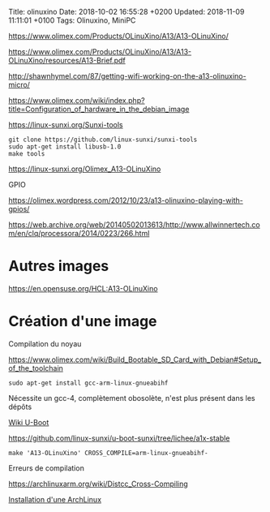 Title:  olinuxino
Date:   2018-10-02 16:55:28 +0200
Updated: 2018-11-09 11:11:01 +0100
Tags: Olinuxino, MiniPC


<https://www.olimex.com/Products/OLinuXino/A13/A13-OLinuXino/>

<https://www.olimex.com/Products/OLinuXino/A13/A13-OLinuXino/resources/A13-Brief.pdf>

<http://shawnhymel.com/87/getting-wifi-working-on-the-a13-olinuxino-micro/>

<https://www.olimex.com/wiki/index.php?title=Configuration_of_hardware_in_the_debian_image>

<https://linux-sunxi.org/Sunxi-tools>

	git clone https://github.com/linux-sunxi/sunxi-tools
	sudo apt-get install libusb-1.0
	make tools

<https://linux-sunxi.org/Olimex_A13-OLinuXino>

GPIO

<https://olimex.wordpress.com/2012/10/23/a13-olinuxino-playing-with-gpios/>

<https://web.archive.org/web/20140502013613/http://www.allwinnertech.com/en/clq/processora/2014/0223/266.html>

# Autres images

<https://en.opensuse.org/HCL:A13-OLinuXino>

# Création d'une image

Compilation du noyau

<https://www.olimex.com/wiki/Build_Bootable_SD_Card_with_Debian#Setup_of_the_toolchain>

	sudo apt-get install gcc-arm-linux-gnueabihf
	
Nécessite un gcc-4, complètement obosolète, n'est plus présent dans les dépôts

[Wiki U-Boot](https://github.com/linux-sunxi/u-boot-sunxi/wiki)

<https://github.com/linux-sunxi/u-boot-sunxi/tree/lichee/a1x-stable>

	make 'A13-OLinuXino' CROSS_COMPILE=arm-linux-gnueabihf-

Erreurs de compilation

<https://archlinuxarm.org/wiki/Distcc_Cross-Compiling>

[Installation d'une ArchLinux](/dev/2018/11/10/olinuxino-a13-archlinux.html)
